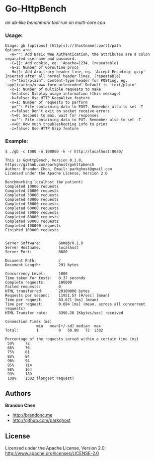 Go-HttpBench
=======

*an ab-like benchmark tool run on multi-core cpu*

### Usage:

```
Usage: gb [options] [http[s]://]hostname[:port]/path
Options are:
  -A="": Add Basic WWW Authentication, the attributes are a colon separated username and password.
  -C=[]: Add cookie, eg. 'Apache=1234. (repeatable)
  -G=2: Number of Goroutine procs
  -H=[]: Add Arbitrary header line, eg. 'Accept-Encoding: gzip' Inserted after all normal header lines. (repeatable)
  -T="text/plain": Content-type header for POSTing, eg. 'application/x-www-form-urlencoded' Default is 'text/plain'
  -c=1: Number of multiple requests to make
  -h=false: Display usage information (this message)
  -k=false: Use HTTP KeepAlive feature
  -n=1: Number of requests to perform
  -p="": File containing data to POST. Remember also to set -T
  -r=false: Don't exit on socket receive errors
  -t=0: Seconds to max. wait for responses
  -u="": File containing data to PUT. Remember also to set -T
  -v=0: How much troubleshooting info to print
  -z=false: Use HTTP Gzip feature
```

### Example:
	$ ./gb -c 1000 -n 100000 -k -r http://localhost:8080/

	This is GoHttpBench, Version 0.1.0, https://github.com/parkghost/gohttpbench
	Author: Brandon Chen, Email: parkghost@gmail.com
	Licensed under the Apache License, Version 2.0

	Benchmarking localhost (be patient)
	Completed 10000 requests
	Completed 20000 requests
	Completed 30000 requests
	Completed 40000 requests
	Completed 50000 requests
	Completed 60000 requests
	Completed 70000 requests
	Completed 80000 requests
	Completed 90000 requests
	Completed 100000 requests
	Finished 100000 requests


	Server Software:        GoWeb/0.1.0
	Server Hostname:        localhost
	Server Port:            8080

	Document Path:          /
	Document Length:        291 bytes

	Concurrency Level:      1000
	Time taken for tests:   8.37 seconds
	Complete requests:      100000
	Failed requests:        0
	HTML transferred:       29100000 bytes
	Requests per second:    11951.57 [#/sec] (mean)
	Time per request:       83.671 [ms] (mean)
	Time per request:       0.084 [ms] (mean, across all concurrent requests)
	HTML Transfer rate:     3396.28 [Kbytes/sec] received

	Connection Times (ms)
	              min	mean[+/-sd]	median	max
	Total:        1     	0   50.90 	72 	1302

	Percentage of the requests served within a certain time (ms)
	 50%	 72
	 66%	 76
	 75%	 81
	 80%	 84
	 90%	 94
	 95%	 114
	 98%	 164
	 99%	 189
	 100%	 1302 (longest request)


Authors
-------

**Brandon Chen**

+ http://brandonc.me
+ http://github.com/parkghost


License
---------------------

Licensed under the Apache License, Version 2.0: http://www.apache.org/licenses/LICENSE-2.0